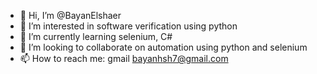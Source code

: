 - 👋 Hi, I’m @BayanElshaer
- 👀 I’m interested in software verification using python
- 🌱 I’m currently learning selenium, C#
- 💞️ I’m looking to collaborate on automation using python and selenium 
- 📫 How to reach me: gmail bayanhsh7@gmail.com

<!---
BayanElshaer/BayanElshaer is a ✨ special ✨ repository because its `README.md` (this file) appears on your GitHub profile.
You can click the Preview link to take a look at your changes.
--->
